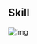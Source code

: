 
## Skill 
![img](https://skillicons.dev/icons?i=git,github,netlify,visualstudio,vscode,postman,html,css,sass,bootstrap,tailwind,javascript,ts,webpack,nodejs,express,mongodb,nestjs,firebase,react,cs)
<!---
gb-redRabit/gb-redRabit is a ✨ special ✨ repository because its `README.md` (this file) appears on your GitHub profile.
You can click the Preview link to take a look at your changes.
--->
